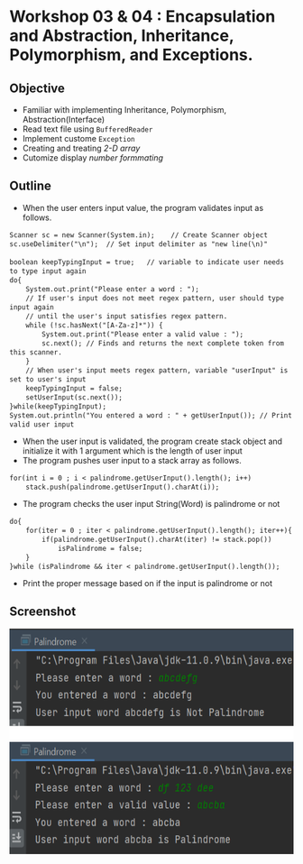 # Workshop 03 & 04 : Encapsulation and Abstraction, Inheritance, Polymorphism, and Exceptions.

## Objective
* Familiar with implementing Inheritance, Polymorphism, Abstraction(Interface)
* Read text file using `BufferedReader`
* Implement custome `Exception`
* Creating and treating *2-D array*
* Cutomize display *number formmating*

## Outline
* When the user enters input value, the program validates input as follows.
```
Scanner sc = new Scanner(System.in);    // Create Scanner object
sc.useDelimiter("\n");  // Set input delimiter as "new line(\n)"

boolean keepTypingInput = true;   // variable to indicate user needs to type input again
do{
    System.out.print("Please enter a word : ");
    // If user's input does not meet regex pattern, user should type input again
    // until the user's input satisfies regex pattern.
    while (!sc.hasNext("[A-Za-z]*")) {
        System.out.print("Please enter a valid value : ");
        sc.next(); // Finds and returns the next complete token from this scanner.
    }
    // When user's input meets regex pattern, variable "userInput" is set to user's input
    keepTypingInput = false;
    setUserInput(sc.next());
}while(keepTypingInput);
System.out.println("You entered a word : " + getUserInput()); // Print valid user input
```
* When the user input is validated, the program create stack object and initialize it with 1 argument which is the length of user input
* The program pushes user input to a stack array as follows.
```
for(int i = 0 ; i < palindrome.getUserInput().length(); i++)
    stack.push(palindrome.getUserInput().charAt(i));
```
* The program checks the user input String(Word) is palindrome or not
```
do{
    for(iter = 0 ; iter < palindrome.getUserInput().length(); iter++){
        if(palindrome.getUserInput().charAt(iter) != stack.pop())
            isPalindrome = false;
    }
}while (isPalindrome && iter < palindrome.getUserInput().length());
```
* Print the proper message based on if the input is palindrome or not

## Screenshot
<img src="https://github.com/chanlenium/Java/blob/main/02_Fundamental%20Concepts%20and%20Classes%20in%20Java/screenshot.png" width="600" height="400" />
